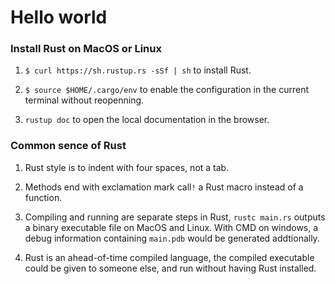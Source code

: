 # Hello world

### Install Rust on MacOS or Linux

1. `$ curl https://sh.rustup.rs -sSf | sh` to install Rust.

2. `$ source $HOME/.cargo/env` to enable the configuration in the current terminal without reopenning.

3. `rustup doc` to open the local documentation in the browser.

### Common sence of Rust

1. Rust style is to indent with four spaces, not a tab.

2. Methods end with exclamation mark call`!` a Rust macro instead of a function.

3. Compiling and running are separate steps in Rust, `rustc main.rs` outputs a binary executable file on MacOS and Linux. With CMD on windows, a debug information containing `main.pdb` would be generated addtionally.

4. Rust is an ahead-of-time compiled language, the compiled executable could be given to someone else, and run without having Rust installed. 
